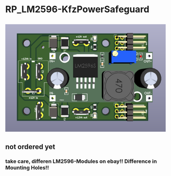 # RP_LM2596-KfzPowerSafeguard
![Pic of Module](https://github.com/rapola/RP_LM2596-KfzPowerSafeguard/blob/main/V1.0/Pics/RP_LM2596-KfzPowerSafeguard_a.png "Module")
<br>
---
not ordered yet
---
### take care, differen LM2596-Modules on ebay!! Difference in Mounting Holes!!

